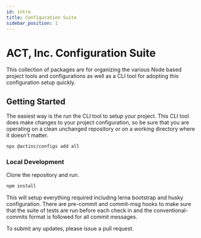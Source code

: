 ```yaml
---
id: intro
title: Configuration Suite
sidebar_position: 1
---
```


# ACT, Inc. Configuration Suite

This collection of packages are for organizing the various Node based project tools and configurations as well as a CLI tool for adopting this configuration setup quickly.

## Getting Started

The easiest way is the run the CLI tool to setup your project.  This CLI tool does make changes to your project configuration, so be sure that you are operating on a clean unchanged repository or 
on a working directory where it doesn't matter.

```bash
npx @actinc/configs add all
```

### Local Development

Clone the repository and run.  

```bash
npm install
```

This will setup everything required including lerna bootstrap and husky configuration.  There are pre-commit and commit-msg hooks to make sure that
the suite of tests are run before each check in and the conventional-commits format is followed for all commit messages.

To submit any updates, please issue a pull request.
